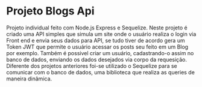 # Projeto Blogs Api

Projeto individual feito com Node.js Express e Sequelize. Neste projeto é criado uma API simples que simula um site onde o usuário realiza o login via Front end e envia seus dados para API, se tudo tiver de acordo gera um Token JWT que permite o usuário acessar os posts seu feito em um Blog por exemplo. Também é possivel criar um usuário, cadastrando-o assim no banco de dados, enviando os dados desejados via corpo da requesição. Diferente dos projetos anteriores foi-se utilizado o Sequelize para se comunicar com o banco de dados, uma biblioteca que realiza as queries de maneira dinâmica.

